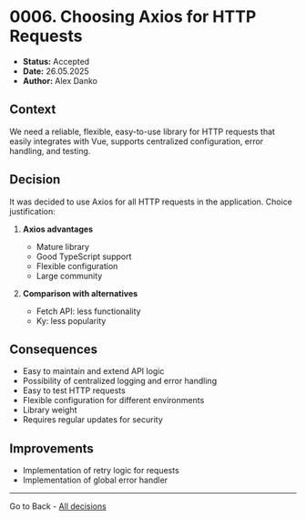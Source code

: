 # 0006. Choosing Axios for HTTP Requests

- **Status:** Accepted
- **Date:** 26.05.2025
- **Author:** Alex Danko

## Context

We need a reliable, flexible, easy-to-use library for HTTP requests that easily integrates with Vue, supports centralized configuration, error handling, and testing.

## Decision

It was decided to use Axios for all HTTP requests in the application. Choice justification:

1. **Axios advantages**
   - Mature library
   - Good TypeScript support
   - Flexible configuration
   - Large community

2. **Comparison with alternatives**
   - Fetch API: less functionality
   - Ky: less popularity

## Consequences
- Easy to maintain and extend API logic
- Possibility of centralized logging and error handling
- Easy to test HTTP requests
- Flexible configuration for different environments
- Library weight
- Requires regular updates for security

## Improvements
- Implementation of retry logic for requests
- Implementation of global error handler 

---
Go to Back - [All decisions](../README.md)